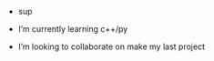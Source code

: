 -  sup 

-  I’m currently learning c++/py
-  I’m looking to collaborate on make my last project





